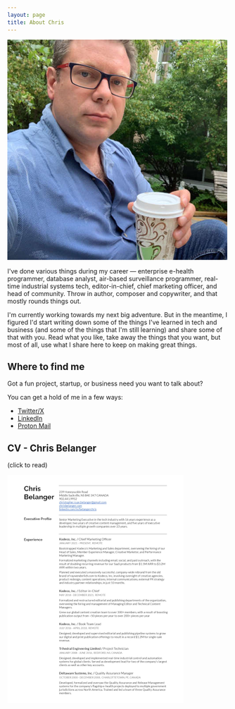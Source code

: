 ```yaml
---
layout: page
title: About Chris
---
```


![profile picture](/assets/images/chris-belanger-profile.jpg)

I've done various things during my career — enterprise e-health programmer, database analyst, air-based surveillance programmer, real-time industrial systems tech, editor-in-chief, chief marketing officer, and head of community. Throw in author, composer and copywriter, and that mostly rounds things out.

I'm currently working towards my next big adventure. But in the meantime, I figured I'd start writing down some of the things I've learned in tech and business (and some of the things that I'm still learning) and share some of that with you. Read what you like, take away the things that you want, but most of all, use what I share here to keep on making great things.

## Where to find me

Got a fun project, startup, or business need you want to talk about?

You can get a hold of me in a few ways:

- [Twitter/X](https://www.twitter.com/crispytwit)
- [LinkedIn](https://www.linkedin.com/in/belangerchris/)
- [Proton Mail](mailto:chrisbelanger@proton.me)

## CV - Chris Belanger

(click to read)

[![image](/assets/images/ChrisBelanger2023CV-page1.jpg)](https://s3.us-east-2.amazonaws.com/chrisbelanger.com/ChrisBelangerCV2023-09.pdf)
